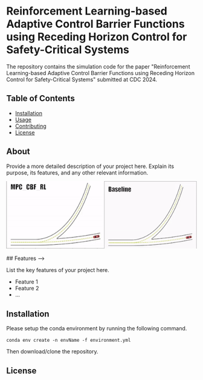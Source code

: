 # Reinforcement Learning-based Adaptive Control Barrier Functions using Receding Horizon Control for Safety-Critical Systems

The repository contains the simulation code for the paper "Reinforcement Learning-based Adaptive Control Barrier Functions using Receding Horizon Control for Safety-Critical Systems" submitted at CDC 2024.

## Table of Contents

- [Installation](#installation)
- [Usage](#usage)
- [Contributing](#contributing)
- [License](#license)

## About

Provide a more detailed description of your project here. Explain its purpose, its features, and any other relevant information.
<p align="center">
  <img src="mixed_video.gif">
</p>
## Features -->

List the key features of your project here.

- Feature 1
- Feature 2
- ...

## Installation

Please setup the conda environment by running the following command.

```
conda env create -n envName -f environment.yml
```

Then download/clone the repository.
## License

